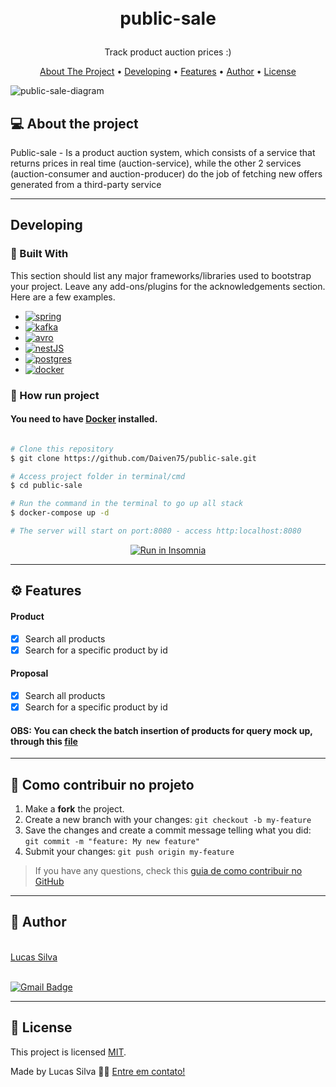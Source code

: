 <h1>
<p align="center">
  <br>public-sale
</h1>
  <p align="center">
    Track product auction prices :)
  <br/>
  </p>
</p>
<p align="center">
  <a href="#about-the-project">About The Project</a> •
  <a href="#developing">Developing</a> •
  <a href="#features">Features</a> •
  <a href="#author">Author</a> •
  <a href="#license">License</a>
</p>

![public-sale-diagram](https://github.com/Daiven75/public-sale/assets/44280182/5d2577ff-2865-410b-ab02-45f63502e6d2)                                                                                                
                                                                                                                                                      
## 💻 About the project

Public-sale - Is a product auction system, which consists of a service that returns prices in real time (auction-service), while the other 2 services (auction-consumer and auction-producer) do the job of fetching new offers generated from a third-party service

---

## Developing

### 🔨 Built With
This section should list any major frameworks/libraries used to bootstrap your project. Leave any add-ons/plugins for the acknowledgements section. Here are a few examples.

* [![spring][Spring]][Spring-url]
* [![kafka][Kafka]][Kafka-url]
* [![avro][Avro]][Avro-url]
* [![nestJS][NestJS]][NestJS-url]
* [![postgres][Postgres]][Postgres-url]
* [![docker][Docker]][Docker-url]

### 🚀 How run project

#### You need to have [Docker](https://www.docker.com/) installed.

```bash

# Clone this repository
$ git clone https://github.com/Daiven75/public-sale.git

# Access project folder in terminal/cmd
$ cd public-sale

# Run the command in the terminal to go up all stack
$ docker-compose up -d

# The server will start on port:8080 - access http:localhost:8080

```
<p align="center">
  <a href="https://github.com/tgmarinho/README-ecoleta/blob/master/Insomnia_API_Ecoletajson.json" target="_blank"><img src="https://insomnia.rest/images/run.svg" alt="Run in Insomnia"></a>
</p>

---

## ⚙️ Features

#### Product
- [x] Search all products
- [x] Search for a specific product by id

#### Proposal
- [x] Search all products
- [x] Search for a specific product by id

#### OBS: You can check the batch insertion of products for query mock up, through this [file](https://github.com/Daiven75/public-sale/blob/master/auction-service/src/main/resources/data.sql)
---

## 💪 Como contribuir no projeto

1. Make a **fork** the project.
2. Create a new branch with your changes: `git checkout -b my-feature`
3. Save the changes and create a commit message telling what you did: `git commit -m "feature: My new feature"`
4. Submit your changes: `git push origin my-feature`
> If you have any questions, check this [guia de como contribuir no GitHub](./CONTRIBUTING.md)

---

## 🦸 Author

 <br />
 <a href="https://github.com/Daiven75">Lucas Silva</a>
 <br />
 <br />
 
[![Gmail Badge](https://img.shields.io/badge/-75.lucas.slima@gmail.com-c14438?style=flat-square&logo=Gmail&logoColor=white&link=mailto:75.lucas.slima@gmail.com)](mailto:75.lucas.slima@gmail.com)

---

## 📝 License

This project is licensed [MIT](./LICENSE).

Made by Lucas Silva 👋🏽 [Entre em contato!](https://www.linkedin.com/in/lucas-silva-959102169)

[Spring]: https://img.shields.io/badge/spring-008000?style=for-the-badge&logo=spring&logoColor=white
[Spring-url]: https://spring.io/

[Kafka]: https://img.shields.io/badge/kafka-000000?style=for-the-badge&logo=apache-kafka&logoColor=white
[Kafka-url]: https://kafka.apache.org/

[Postgres]: https://img.shields.io/badge/postgres-483d8b?style=for-the-badge&logo=postgresql&logoColor=white
[Postgres-url]: https://www.postgresql.org/

[NestJS]: https://img.shields.io/badge/nest-b22222?style=for-the-badge&logo=nestjs&logoColor=white
[NestJS-url]: https://nestjs.com/

[Avro]: https://img.shields.io/badge/avro-dodgerblue?style=for-the-badge&logo=avro&logoColor=white
[Avro-url]: https://avro.apache.org/

[Docker]: https://img.shields.io/badge/docker-00bfff?style=for-the-badge&logo=docker&logoColor=white
[Docker-url]: https://www.docker.com/
